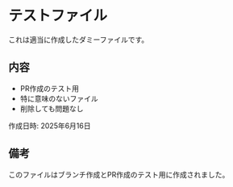 # テストファイル

これは適当に作成したダミーファイルです。

## 内容

- PR作成のテスト用
- 特に意味のないファイル
- 削除しても問題なし

作成日時: 2025年6月16日

## 備考

このファイルはブランチ作成とPR作成のテスト用に作成されました。
